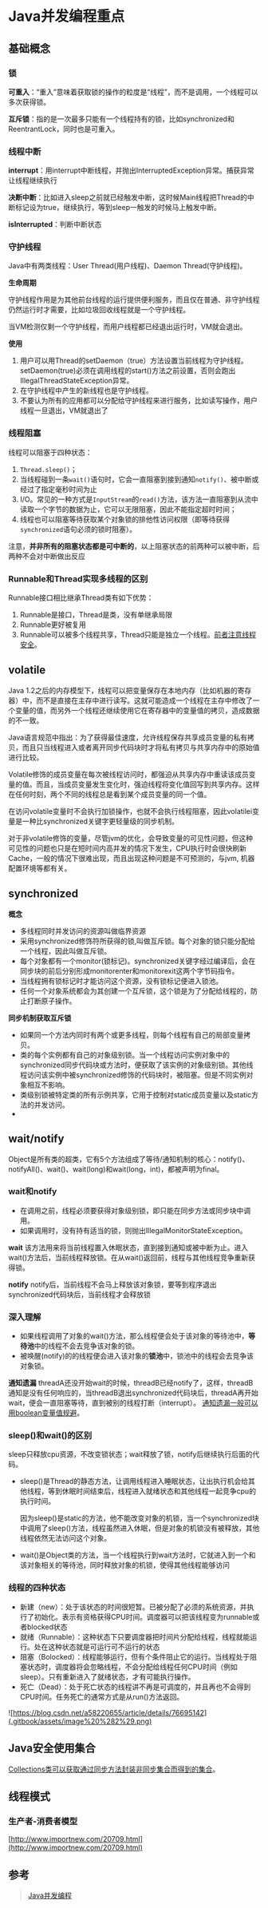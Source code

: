 # Java并发编程重点

## 基础概念

### 锁

**可重入**：“重入”意味着获取锁的操作的粒度是“线程”，而不是调用，一个线程可以多次获得锁。

**互斥锁**：指的是一次最多只能有一个线程持有的锁，比如synchronized和ReentrantLock，同时也是可重入。

### 线程中断

**interrupt**：用interrupt中断线程，并抛出InterruptedException异常。捕获异常让线程继续执行

**决断中断**：比如进入sleep之前就已经触发中断，这时候Main线程把Thread的中断标记设为true，继续执行，等到sleep一触发的时候马上触发中断。

**isInterrupted**：判断中断状态

### 守护线程

Java中有两类线程：User Thread\(用户线程\)、Daemon Thread\(守护线程\)。

**生命周期**

守护线程作用是为其他前台线程的运行提供便利服务，而且仅在普通、非守护线程仍然运行时才需要，比如垃圾回收线程就是一个守护线程。

当VM检测仅剩一个守护线程，而用户线程都已经退出运行时，VM就会退出。

**使用**

1. 用户可以用Thread的setDaemon（true）方法设置当前线程为守护线程。setDaemon\(true\)必须在调用线程的start\(\)方法之前设置，否则会跑出IllegalThreadStateException异常。
2. 在守护线程中产生的新线程也是守护线程。
3. 不要认为所有的应用都可以分配给守护线程来进行服务，比如读写操作，用户线程一旦退出，VM就退出了

### **线程阻塞**

线程可以阻塞于四种状态：

1. `Thread.sleep()`；
2. 当线程碰到一条`wait()`语句时，它会一直阻塞到接到通知`notify()`、被中断或经过了指定毫秒时间为止
3. I/O。常见的一种方式是`InputStream`的`read()`方法，该方法一直阻塞到从流中读取一个字节的数据为止，它可以无限阻塞，因此不能指定超时时间；
4. 线程也可以阻塞等待获取某个对象锁的排他性访问权限（即等待获得`synchronized`语句必须的锁时阻塞）。

注意，**并非所有的阻塞状态都是可中断的**，以上阻塞状态的前两种可以被中断，后两种不会对中断做出反应

### Runnable和Thread实现多线程的区别

Runnable接口相比继承Thread类有如下优势：

1. Runnable是接口，Thread是类，没有单继承局限
2. Runnable更好被复用
3. Runnable可以被多个线程共享，Thread只能是独立一个线程。[前者注意线程安全](http://www.importnew.com/20584.html)。

## volatile

Java 1.2之后的内存模型下，线程可以把变量保存在本地内存（比如机器的寄存器）中，而不是直接在主存中进行读写。这就可能造成一个线程在主存中修改了一个变量的值，而另外一个线程还继续使用它在寄存器中的变量值的拷贝，造成数据的不一致。

Java语言规范中指出：为了获得最佳速度，允许线程保存共享成员变量的私有拷贝，而且只当线程进入或者离开同步代码块时才将私有拷贝与共享内存中的原始值进行比较。

Volatile修饰的成员变量在每次被线程访问时，都强迫从共享内存中重读该成员变量的值。而且，当成员变量发生变化时，强迫线程将变化值回写到共享内存。这样在任何时刻，两个不同的线程总是看到某个成员变量的同一个值。

在访问volatile变量时不会执行加锁操作，也就不会执行线程阻塞，因此volatilei变量是一种比synchronized关键字更轻量级的同步机制。

对于非volatile修饰的变量，尽管jvm的优化，会导致变量的可见性问题，但这种可见性的问题也只是在短时间内高并发的情况下发生，CPU执行时会很快刷新Cache，一般的情况下很难出现，而且出现这种问题是不可预测的，与jvm, 机器配置环境等都有关。

## synchronized

**概念**

* 多线程同时并发访问的资源叫做临界资源
* 采用synchronized修饰符所获得的锁,叫做互斥锁。每个对象的锁只能分配给一个线程，因此叫做互斥锁。
* 每个对象都有一个monitor\(锁标记\)。synchronized关键字经过编译后，会在同步块的前后分别形成monitorenter和monitorexit这两个字节码指令。
* 当线程拥有锁标记时才能访问这个资源，没有锁标记便进入锁池。
* 任何一个对象系统都会为其创建一个互斥锁，这个锁是为了分配给线程的，防止打断原子操作。

**同步机制获取互斥锁**

* 如果同一个方法内同时有两个或更多线程，则每个线程有自己的局部变量拷贝。
* 类的每个实例都有自己的对象级别锁。当一个线程访问实例对象中的synchronized同步代码块或方法时，便获取了该实例的对象级别锁。其他线程访问该实例中被synchronized修饰的代码块时，被阻塞。但是不同实例对象相互不影响。
* 类级别锁被特定类的所有示例共享，它用于控制对static成员变量以及static方法的并发访问。
* 
## wait/notify

Object是所有类的超类，它有5个方法组成了等待/通知机制的核心：notify\(\)、notifyAll\(\)、wait\(\)、wait\(long\)和wait\(long，int\)，都被声明为final。

### wait和notify

* 在调用之前，线程必须要获得对象级别锁，即只能在同步方法或同步块中调用。
* 如果调用时，没有持有适当的锁，则抛出IllegalMonitorStateException。

**wait** 该方法用来将当前线程置入休眠状态，直到接到通知或被中断为止。进入wait\(\)方法后，当前线程释放锁。在从wait\(\)返回前，线程与其他线程竞争重新获得锁。

**notify** notify后，当前线程不会马上释放该对象锁，要等到程序退出synchronized代码块后，当前线程才会释放锁

### 深入理解

* 如果线程调用了对象的wait\(\)方法，那么线程便会处于该对象的等待池中，**等待池**中的线程不会去竞争该对象的锁。
* 被唤醒\(notify\)的的线程便会进入该对象的**锁池**中，锁池中的线程会去竞争该对象锁。

**通知遗漏** threadA还没开始wait的时候，threadB已经notify了，这样，threadB通知是没有任何响应的，当threadB退出synchronized代码块后，threadA再开始wait，便会一直阻塞等待，直到被别的线程打断（interrupt）。 [通知遗漏一般可以用boolean变量值规避](http://www.importnew.com/20677.html)。

### sleep\(\)和wait\(\)的区别

sleep只释放cpu资源，不改变锁状态；wait释放了锁，notify后继续执行后面的代码。

* sleep\(\)是Thread的静态方法，让调用线程进入睡眠状态，让出执行机会给其他线程，等到休眠时间结束后，线程进入就绪状态和其他线程一起竞争cpu的执行时间。 

  因为sleep\(\)是static的方法，他不能改变对象的机锁，当一个synchronized块中调用了sleep\(\)方法，线程虽然进入休眠，但是对象的机锁没有被释放，其他线程依然无法访问这个对象。

* wait\(\)是Object类的方法，当一个线程执行到wait方法时，它就进入到一个和该对象相关的等待池，同时释放对象的机锁，使得其他线程能够访问

### 线程的四种状态

* 新建（new）：处于该状态的时间很短暂。已被分配了必须的系统资源，并执行了初始化。表示有资格获得CPU时间。调度器可以把该线程变为runnable或者blocked状态
* 就绪（Runnable）：这种状态下只要调度器把时间片分配给线程，线程就能运行。处在这种状态就是可运行可不运行的状态
* 阻塞（Bolocked）：线程能够运行，但有个条件阻止它的运行。当线程处于阻塞状态时，调度器将会忽略线程，不会分配给线程任何CPU时间（例如sleep）。只有重新进入了就绪状态，才有可能执行操作。
* 死亡（Dead）：处于死亡状态的线程讲不再是可调度的，并且再也不会得到CPU时间。任务死亡的通常方式是从run\(\)方法返回。

![https://blog.csdn.net/a58220655/article/details/76695142](.gitbook/assets/image%20%282%29.png)

## Java安全使用集合

[Collections类可以获取通过同步方法封装非同步集合而得到的集合](http://www.importnew.com/20624.html)。

## 线程模式

### 生产者-消费者模型

[http://www.importnew.com/20709.html](http://www.importnew.com/20709.html)

## 参考

> [Java并发编程](http://www.importnew.com/20886.html)

